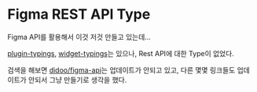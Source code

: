 # Figma REST API Type

Figma API를 활용해서 이것 저것 만들고 있는데...

[plugin-typings](https://github.com/figma/plugin-typings), [widget-typings](https://github.com/figma/widget-typings)는 있으나, Rest API에 대한 Type이 없었다.

검색을 해보면 [didoo/figma-api](https://github.com/didoo/figma-api)는 업데이트가 안되고 있고, 다른 몇몇 링크들도 업데이트가 안되서 그냥 만들기로 생각을 했다.

